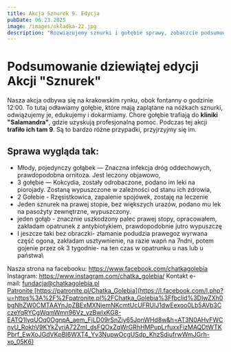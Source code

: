 ```yaml
---
title: Akcja Sznurek 9. Edycja
pubDate: 06.23.2025
image: /images/okładka-22.jpg
description: "Rozwiązujemy sznurki i gołębie sprawy, zobaczcie podsumowanie naszej akcji. "
---
```

# Podsumowanie dziewiątej edycji Akcji "Sznurek"

Nasza akcja odbywa się na krakowskim rynku, obok fontanny o godzinie 12:00. To tutaj odławiamy gołębie, które mają zaplątane na nóżkach sznurki, odwiązujemy je, edukujemy i dokarmiamy. Chore gołębie trafiają do **kliniki "Salamandra"**, gdzie uzyskują profesjonalną pomoc. Podczas tej akcji **trafiło ich tam 9**. Są to bardzo różne przypadki, przyjrzyjmy się im.

## Sprawa wygląda tak:

* Młody, pojedynczy gołąbek — Znaczna infekcja dróg oddechowych, prawdopodobna ornitoza. Jest leczony objawowo,
* 3 gołębie — Kokcydia, zostały odrobaczone, podano im leki na piorojady. Zostaną wypuszczone w zależności od stanu ich zdrowia,
* 2 Gołebie - Rzęsistkowica, zapalenie spojówek, zostaję na leczenie
* Jeden sznurek na prawej stopie, bez większych urazów, podano mu lek na pasożyty zewnętrzne, wypuszczony.
* jeden gołąb - znacznie uszkodzony palec prawej stopy, opracowałem, zakładam opatrunek z antybiotykiem, prawdopodobnie jutro wypuszczę 
* I jeszcze taki bez obraczki- złamanie podudzia prawegoz wyrwana część ogona, zakładam usztywnienie, na razie wapń na 7ndni, potem gojenie przez ok 3 tygodnie- na ten czas w opatrunku u nas lub u państwa\

Nasza strona na facebooku: <https://www.facebook.com/chatkagolebia>
Instagram: <https://www.instagram.com/chatka_golebia/>
Kontakt e-mail: [fundacja@chatkagolebia.pl\
Patronite ](mailto:fundacja@chatkagolebia.pl)
[https://patronite.pl/Chatka_Golebia](https://l.facebook.com/l.php?u=https%3A%2F%2Fpatronite.pl%2FChatka_Golebia%3Ffbclid%3DIwZXh0bgNhZW0CMTAAYnJpZBExMXNjemNKcmtUcUFRUlJ1dwEexoo0Lb5AVb3CczeYqRYCgWqmWmn96Vz_yzBwIxKG8-EATQ1IyqUOq0OgnpA_aem_FjLD09rSnZiy65JpnWHd8w&h=AT3N0AHvFWCnyU_RokhV9KYkZyriA72ZmI_dsFQOxZqWrGRhHMPupLrfuxxFizMAQDtWTKPbrf_EwXoJGdVKpBI6WXT4_Yv3NupwOcgUSdp_KhzSdiufrwWmJGrh-xo_05K6)
